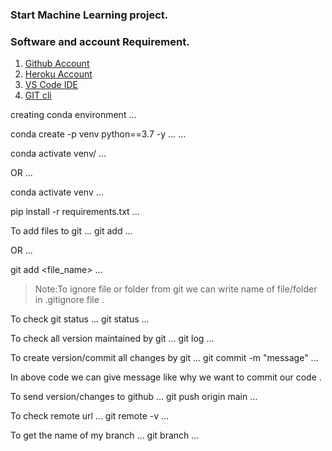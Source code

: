 ### Start Machine Learning project.

### Software and account Requirement.

1. [Github Account](https://github.com/)
2. [Heroku Account](https://dashboard.heroku.com/apps)
3. [VS Code IDE](https://code.visualstudio.com/download)
4. [GIT cli](https://git-scm.com/downloads)

creating conda environment 
...

conda create -p venv python==3.7 -y
...
...

conda activate venv/
...

OR
...

conda activate venv
...

pip install -r requirements.txt
...

To add files to git
...
git add
...

OR
...

git add <file_name>
...

> Note:To ignore file or folder from git we can write name of file/folder in .gitignore file .

To check git status
...
git status
...

To check all version maintained by git 
...
git log
...

To create version/commit all changes by git
...
git commit -m "message"
...

In above code we can give message like why we want to commit our code .

To send version/changes to github
...
git push origin main
...

To check remote url
...
git remote -v
...

To get the name of my branch
...
git branch
...